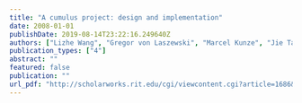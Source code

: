 ```yaml
---
title: "A cumulus project: design and implementation"
date: 2008-01-01
publishDate: 2019-08-14T23:22:16.249640Z
authors: ["Lizhe Wang", "Gregor von Laszewski", "Marcel Kunze", "Jie Tao"]
publication_types: ["4"]
abstract: ""
featured: false
publication: ""
url_pdf: "http://scholarworks.rit.edu/cgi/viewcontent.cgi?article=1686&context=article"
---
```


